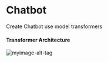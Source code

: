 # Chatbot

Create Chatbot use model transformers

<h4>Transformer Architecture</h4>

![myimage-alt-tag](https://miro.medium.com/max/1838/1*BHzGVskWGS_3jEcYYi6miQ.png)
